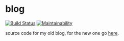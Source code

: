 # blog
[![Build Status](https://travis-ci.com/beanpuppy/blog.svg?branch=master)](https://travis-ci.com/beanpuppy/blog)
[![Maintainability](https://api.codeclimate.com/v1/badges/d307de478f24f7ced5b3/maintainability)](https://codeclimate.com/github/beanpuppy/blog/maintainability)

source code for my old blog, for the new one go [here][].

[here]: https://github.com/beanpuppy/blog.justinduch.com
